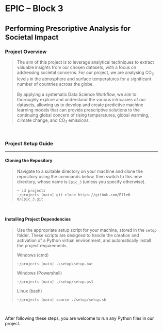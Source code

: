 # EPIC – Block 3<br /><br /><sup>Performing Prescriptive Analysis for Societal Impact</sup>

### Project Overview
>   The aim of this project is to leverage analytical techniques to extract valuable insights from our chosen datasets, 
>   with a focus on addressing societal concerns. For our project, we are analysing CO<sub>2</sub> levels in the atmosphere and surface
>   temperatures for a significant number of countries across the globe.<br /><br />
>   By applying a systematic Data Science Workflow, we aim to thoroughly explore and understand the various intricacies of our
>   datasets, allowing us to develop and create predictive machine learning models that can provide prescriptive solutions to 
>   the continuing global concern of rising temperatures, global warming, climate change, and CO<sub>2</sub> emissions.

<br />

### Project Setup Guide

<hr />

#### Cloning the Repository
>  Navigate to a suitable directory on your machine and clone the repository using the commands below,
>  then switch to this new directory, whose name is ``Epic_3`` (unless you specify otherwise).
>  ```
>  ~ cd projects
>  ~/projects (main) git clone https://github.com/Elle0-0/Epic_3.git
>  ```

<br />

#### Installing Project Dependencies
>  Use the appropriate setup script for your machine, stored in the ``setup`` folder. 
>  These scripts are designed to handle the creation and activation of a Python virtual environment,
>  and automatically install the project requirements.
>
>  Windows (cmd)
>  ```
>  ~/projects (main) .\setup\setup.bat
>  ```
>  Windows (Powershell)
>  ```
>  ~/projects (main) ./setup/setup.ps1
>  ```
>  Linux (bash)
>  ```
>  ~/projects (main) source ./setup/setup.sh
>  ```

<br />

After following these steps, you are welcome to run any Python files in our project.

